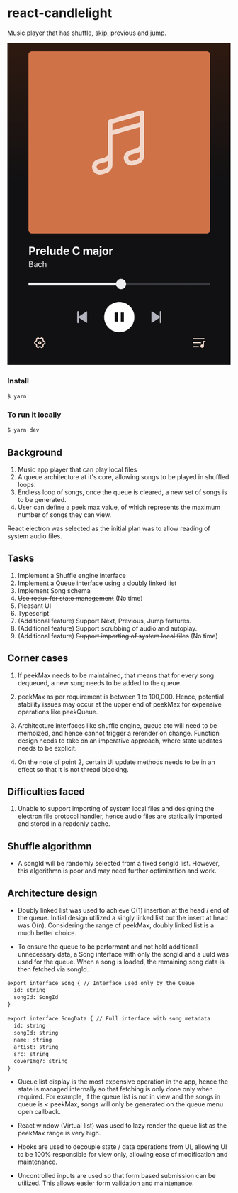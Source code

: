 # react-candlelight

Music player that has shuffle, skip, previous and jump.

![alt text](image.png)

### Install

```bash
$ yarn
```

### To run it locally

```bash
$ yarn dev
```

## Background

1. Music app player that can play local files
2. A queue architecture at it's core, allowing songs to be played in shuffled loops.
3. Endless loop of songs, once the queue is cleared, a new set of songs is to be generated.
4. User can define a peek max value, of which represents the maximum number of songs they can view.

React electron was selected as the initial plan was to allow reading of system audio files.

## Tasks

1. Implement a Shuffle engine interface
2. Implement a Queue interface using a doubly linked list
3. Implement Song schema
4. ~~Use redux for state management~~ (No time)
5. Pleasant UI
6. Typescript
7. (Additional feature) Support Next, Previous, Jump features.
8. (Additional feature) Support scrubbing of audio and autoplay.
9. (Additional feature) ~~Support importing of system local files~~ (No time)

## Corner cases

1. If peekMax needs to be maintained, that means that for every song dequeued, a new song needs to be added to the queue.

2. peekMax as per requirement is between 1 to 100,000. Hence, potential stability issues may occur at the upper end of peekMax for expensive operations like peekQueue.

3. Architecture interfaces like shuffle engine, queue etc will need to be memoized, and hence cannot trigger a rerender on change. Function design needs to take on an imperative approach, where state updates needs to be explicit.

4. On the note of point 2, certain UI update methods needs to be in an effect so that it is not thread blocking.

## Difficulties faced

1. Unable to support importing of system local files and designing the electron file protocol handler, hence audio files are statically imported and stored in a readonly cache.

## Shuffle algorithmn

- A songId will be randomly selected from a fixed songId list. However, this algorithmn is poor and may need further optimization and work.

## Architecture design

- Doubly linked list was used to achieve O(1) insertion at the head / end of the queue. Initial design utilized a singly linked list but the insert at head was O(n). Considering the range of peekMax, doubly linked list is a much better choice.

- To ensure the queue to be performant and not hold additional unnecessary data, a Song interface with only the songId and a uuId was used for the queue. When a song is loaded, the remaining song data is then fetched via songId.

```
export interface Song { // Interface used only by the Queue
  id: string
  songId: SongId
}

export interface SongData { // Full interface with song metadata
  id: string
  songId: string
  name: string
  artist: string
  src: string
  coverImg?: string
}

```

- Queue list display is the most expensive operation in the app, hence the state is managed internally so that fetching is only done only when required. For example, if the queue list is not in view and the songs in queue is < peekMax, songs will only be generated on the queue menu open callback.

- React window (Virtual list) was used to lazy render the queue list as the peekMax range is very high.

- Hooks are used to decouple state / data operations from UI, allowing UI to be 100% responsible for view only, allowing ease of modification and maintenance.

- Uncontrolled inputs are used so that form based submission can be utilized. This allows easier form validation and maintenance.

